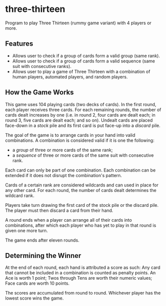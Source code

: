 # three-thirteen
Program to play Three Thirteen (rummy game variant) with 4 players or more.

## Features
- Allows user to check if a group of cards form a valid group (same rank).
- Allows user to check if a group of cards form a valid sequence (same suit with consecutive ranks).
- Allows user to play a game of Three Thirteen with a combination of human players, automated players, and random players.

## How the Game Works
This game uses 104 playing cards (two decks of cards). In the first round, each player receives three cards. For each remaining rounds, the number of cards dealt increases by one (i.e. in round 2, four cards are dealt each; in round 3, five cards are dealt each; and so on). Undealt cards are placed face-down in a *stock* pile and its first card is put face-up into a *discard* pile.

The goal of the game is to arrange cards in your hand into valid combinations. A combination is considered valid if it is one the following:
- a *group* of three or more cards of the same rank;
- a *sequence* of three or more cards of the same suit with consecutive rank.

Each card can only be part of one combination. Each combination can be extended if it does not disrupt the combination's pattern. 

Cards of a certain rank are considered wildcards and can used in place for any other card. For each round, the number of cards dealt determines the wildcard rank.

Players take turn drawing the first card of the stock pile or the discard pile. The player must then discard a card from their hand. 

A round ends when a player can arrange all of their cards into combinations, after which each player who has yet to play in that round is given one more turn.

The game ends after eleven rounds.

## Determining the Winner
At the end of each round, each hand is attributed a score as such: Any card that cannot be included in a combination is counted as penalty points. An Ace is worth 1 point; Twos through Tens are worth their numeric values; Face cards are worth 10 points.

The scores are accumulated from round to round. Whichever player has the lowest score wins the game.

